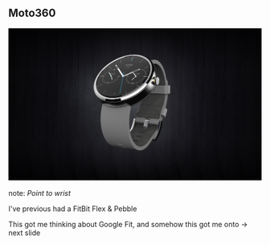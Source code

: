 ##  Moto360

![Moto360](images/moto360.jpg)

note:
  _Point to wrist_

  I've previous had a FitBit Flex & Pebble

  This got me thinking about Google Fit, and somehow this got me onto -> next slide

